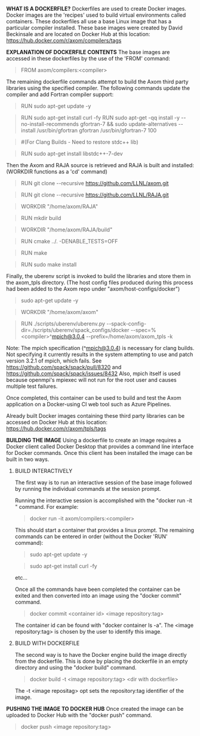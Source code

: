 **WHAT IS A DOCKERFILE?**
Dockerfiles are used to create Docker images.  Docker images are the 'recipes' used to build virtual environments called containers. These dockerfiles all use a base Linux image that has a particular compiler installed.  These base images were created by David Beckinsale and are located on Docker Hub at this location:
https://hub.docker.com/r/axom/compilers/tags

**EXPLANATION OF DOCKERFILE CONTENTS**
The base images are accessed in these dockerfiles by the use of the 'FROM' command:
>FROM axom/compilers:&lt;compiler&gt;

The remaining dockerfile commands attempt to build the Axom third party libraries using the specified compiler. The following commands update the compiler and add Fortran compiler support:

>RUN sudo apt-get update -y

>RUN sudo apt-get install curl -fy
RUN sudo apt-get -qq install -y --no-install-recommends gfortran-7 && sudo update-alternatives --install /usr/bin/gfortran gfortran /usr/bin/gfortran-7 100

>#(For Clang Builds - Need to restore stdc++ lib)

>RUN sudo apt-get install libstdc++-7-dev

Then the Axom and RAJA source is retrieved and RAJA is built and installed: (WORKDIR functions as a 'cd' command)
>RUN git clone --recursive https://github.com/LLNL/axom.git

>RUN git clone --recursive https://github.com/LLNL/RAJA.git

>WORKDIR "/home/axom/RAJA"

>RUN mkdir build

>WORKDIR "/home/axom/RAJA/build"

>RUN cmake ../. -DENABLE_TESTS=OFF

>RUN make 

>RUN sudo make install

Finally, the uberenv script is invoked to build the libraries and store them in the axom_tpls directory.  (The host config files produced during this process had been added to the Axom repo under "axom/host-configs/docker")

>sudo apt-get update -y

>WORKDIR "/home/axom/axom"

>RUN ./scripts/uberenv/uberenv.py --spack-config-dir=./scripts/uberenv/spack_configs/docker --spec=%&lt;compiler&gt;^mpich@3.0.4 --prefix=/home/axom/axom_tpls -k

Note: The mpich specification (^mpich@3.0.4) is necessary for clang builds.  Not specifying it currently results in the system attempting to use and patch version 3.2.1 of mpich, which fails. See https://github.com/spack/spack/pull/8320 and https://github.com/spack/spack/issues/8432
Also, mpich itself is used because openmpi's mpiexec will not run for the root user and causes multiple test failures.

Once completed, this container can be used to build and test the Axom application on a Docker-using CI web tool such as Azure Pipelines.

Already built Docker images containing these third party libraries can be accessed on Docker Hub at this location:
https://hub.docker.com/r/axom/tpls/tags

**BUILDING THE IMAGE**
Using a dockerfile to create an image requires a Docker client called Docker Desktop that provides a command line interface for Docker commands.  Once this client has been installed the image can be built in two ways.

1. BUILD INTERACTIVELY

   The first way is to run an interactive session of the base image followed by running the individual commands at the session prompt.

   Running the interactive session is accomplished with the "docker run -it <base image>" command. For example:

   >docker run -it axom/compilers:&lt;compiler&gt;

   This should start a container that provides a linux prompt.  The remaining commands can be entered in order (without the Docker 'RUN' command):

   >sudo apt-get update -y

   >sudo apt-get install curl -fy

   etc...

   Once all the commands have been completed the container can be exited and then converted into an image using the "docker commit" command.

   >docker commit &lt;container id&gt; &lt;image repository:tag&gt;

   The container id can be found with "docker container ls -a".
   The &lt;image repository:tag&gt; is chosen by the user to identify this image.

2. BUILD WITH DOCKERFILE

   The second way is to have the Docker engine build the image directly from the dockerfile.  This is done by placing the dockerfile in an empty directory and using the "docker build" command.

   >docker build -t &lt;image repository:tag&gt; &lt;dir with dockerfile&gt;

   The -t &lt;image repositag&gt; opt sets the repository:tag identifier of the image.

**PUSHING THE IMAGE TO DOCKER HUB**
Once created the image can be uploaded to Docker Hub with the "docker push" command.
>docker push &lt;image repository:tag&gt;
